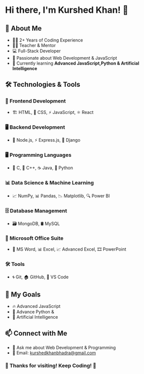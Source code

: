 # Hi there, I'm Kurshed Khan! 👋

## 🚀 About Me
- 👨‍💻 2+ Years of Coding Experience
- 👨‍🏫 Teacher & Mentor
- 💻 Full-Stack Developer
- 🎯 Passionate about Web Development & JavaScript
- 🌱 Currently learning **Advanced JavaScript,Python & Artificial Intelligence**

## 🛠️ Technologies & Tools

### 🎨 Frontend Development
- 🏗️ HTML, 🎨 CSS, ⚡ JavaScript, ⚛️ React

### 🖥️ Backend Development
- 🚀 Node.js, ⚡ Express.js, 🎯 Django

### 🖥️ Programming Languages
- 🔵 C, 🔷 C++, ☕ Java, 🐍 Python

### 📊 Data Science & Machine Learning
- 📈 NumPy, 📊 Pandas, 📉 Matplotlib, 🔍 Power BI

### 🗄️ Database Management
- 🗃️ MongoDB, 🛢️ MySQL

### 📝 Microsoft Office Suite
- 📄 MS Word, 📊 Excel, 📈 Advanced Excel, 🎞️ PowerPoint

### 🛠️ Tools
- 🌀 Git, 🏠 GitHub, 📝 VS Code

## 📌 My Goals
- 🔥 Advanced JavaScript
- 🎯 Advance Python & 
- 🤝 Artificial Intelligence

## 📫 Connect with Me
- 💬 Ask me about Web Development & Programming
- 📧 Email: [kurshedkhanbhadra@gmail.com](mailto:your-email@example.com)

### 🚀 Thanks for visiting! Keep Coding! 🚀
